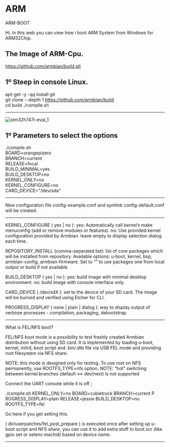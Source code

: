 # ARM
ARM-BOOT


Hi. In this web you can view how i boot ARM System from Windows for ARM32Chip.


The Image of ARM-Cpu.
------------------------
https://github.com/armbian/build.git


1º Steep in console Linux.
--------------------------------------------------------

apt-get -y -qq install git  
git clone --depth 1 https://github.com/armbian/build  
cd build 
./compile.sh    

--------------------------------------------------------


![stm32h747i-eval_1](https://user-images.githubusercontent.com/74788266/128599376-850917c3-2a7b-4482-8523-3efa1ee381d6.jpg)


1º  Parameters to select the options
--------------------------------------------------------

./compile.sh \
BOARD=orangepizero \
BRANCH=current \
RELEASE=focal \
BUILD_MINIMAL=yes \
BUILD_DESKTOP=no \
KERNEL_ONLY=no \
KERNEL_CONFIGURE=no \
CARD_DEVICE="/dev/sda"
__________________________________________________________

New configuration file config-example.conf and symlink config-default.conf will be created.

___________________________________________________________


KERNEL_CONFIGURE ( yes | no ):
yes: Automatically call kernel’s make menuconfig (add or remove modules or features).
no: Use provided kernel configuration provided by Armbian.
leave empty to display selection dialog each time.

REPOSITORY_INSTALL (comma-separated list): list of core packages which will be installed from repository.
Available options: u-boot, kernel, bsp, armbian-config, armbian-firmware.
Set to “” to use packages one from local output or build if not available.

BUILD_DESKTOP ( yes | no ):
yes: build image with minimal desktop environment.
no: build image with console interface only.

CARD_DEVICE ( /dev/sdX ): set to the device of your SD card. The image will be burned and verified using Etcher for CLI.

PROGRESS_DISPLAY ( none | plain | dialog ): way to display output of verbose processes - compilation, packaging, debootstrap.

________________________________________________________________________________________________________________________________________


What is FEL/NFS boot?

FEL/NFS boot mode is a possibility to test freshly created Armbian distribution without using SD card. It is implemented by loading u-boot, kernel, initrd, boot script and .bin/.dtb file via USB FEL mode and providing root filesystem via NFS share.

NOTE: this mode is designed only for testing. To use root on NFS permanently, use ROOTFS_TYPE=nfs option. NOTE: “hot” switching between kernel branches (default <-> dev/next) is not supported


Connect the UART console while it is off ;

./compile.sh 
KERNEL_ONLY=no
BOARD=cubietruck 
BRANCH=current P
ROGRESS_DISPLAY=plain 
RELEASE=jessie 
BUILD_DESKTOP=no 
ROOTFS_TYPE=fel


Go here if you get setting this.

( dir/userpatches/fel_post_prepare ) is executed once after setting up u-boot script and NFS share, you can use it to add extra stuff to boot.scr (like gpio set or setenv machid) based on device name.

___________________________________________________________________________________________________________________________


